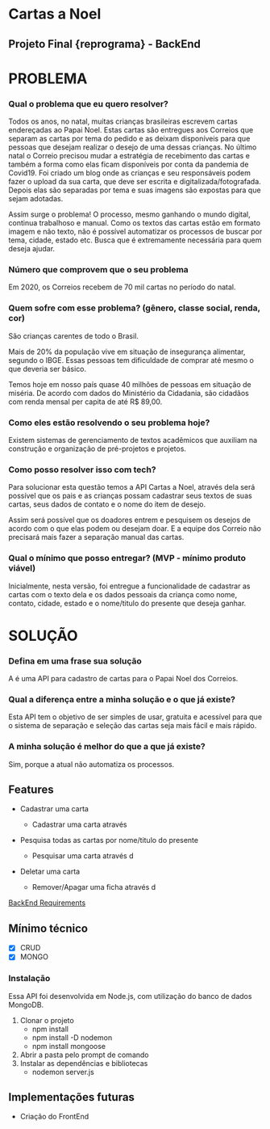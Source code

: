 # Cartas a Noel

## Projeto Final {reprograma} - BackEnd

# **PROBLEMA**

### Qual o problema que eu quero resolver?

Todos os anos, no natal, muitas crianças brasileiras escrevem cartas endereçadas ao Papai Noel. Estas cartas são entregues aos Correios que separam as cartas por tema do pedido e as deixam disponíveis para que pessoas que desejam realizar o desejo de uma dessas crianças. No último natal o Correio precisou mudar a estratégia de recebimento das cartas e também a forma como elas ficam disponíveis por conta da pandemia de Covid19. Foi criado um blog onde as crianças e seu responsáveis podem fazer o upload da sua carta, que deve ser escrita e digitalizada/fotografada. Depois elas são separadas por tema e suas imagens são expostas para que sejam adotadas. 

Assim surge o problema! O processo, mesmo ganhando o mundo digital, continua trabalhoso e manual. Como os textos das cartas estão em formato imagem e não texto, não é possível automatizar os processos de buscar por tema, cidade, estado etc. Busca que é extremamente necessária para quem deseja ajudar.  

### Número que comprovem que o seu problema

Em 2020, os Correios recebem de 70 mil cartas no período do natal. 

### Quem sofre com esse problema? (gênero, classe social, renda, cor)

São crianças carentes de todo o Brasil.

Mais de 20% da população vive em situação de insegurança alimentar, segundo o IBGE.
Essas pessoas tem dificuldade de comprar até mesmo o que deveria ser básico. 

Temos hoje em nosso país quase 40 milhões de pessoas em situação de miséria. De acordo com dados do Ministério da Cidadania, são cidadãos com renda mensal per capita de até R$ 89,00. 

### Como eles estão resolvendo o seu problema hoje?

Existem sistemas de gerenciamento de textos acadêmicos que auxiliam na construção e organização de pré-projetos e projetos.  

### Como posso resolver isso com tech?

Para solucionar esta questão temos a API Cartas a Noel, através dela será possível que os pais e as crianças possam cadastrar seus textos de suas cartas, seus dados de contato e o nome do item de desejo.

Assim será possível que os doadores entrem e pesquisem os desejos de acordo com o que elas podem ou desejam doar. E a equipe dos Correio não precisará mais fazer a separação manual das cartas.

### Qual o mínimo que posso entregar? (MVP - mínimo produto viável)

Inicialmente, nesta versão, foi entregue a funcionalidade de cadastrar as cartas com o texto dela e os dados pessoais da criança como nome, contato, cidade, estado e o nome/titulo do presente que deseja ganhar.

# **SOLUÇÃO**

### Defina em uma frase sua solução

A  é uma API para cadastro de cartas para o Papai Noel dos Correios.

### Qual a diferença entre a minha solução e o que já existe?

Esta API tem o objetivo de ser simples de usar, gratuita e acessível para que o sistema de separação e seleção das cartas seja mais fácil e mais rápido.

### A minha solução é melhor do que a que já existe?

Sim, porque a atual não automatiza os processos.  

## Features

- Cadastrar uma carta
    - Cadastrar uma carta através

- Pesquisa todas as cartas por nome/titulo do presente
    - Pesquisar uma carta através d

- Deletar uma carta
    - Remover/Apagar uma ficha através d

[BackEnd Requirements](https://www.notion.so/82bf6a1fe215482cabed64e09d410b06)

## Mínimo técnico

- [x]  CRUD
- [x]  MONGO

### Instalação

Essa API foi desenvolvida em Node.js, com utilização do banco de dados MongoDB.

1. Clonar o projeto
    - npm install
    - npm install -D nodemon
    - npm install mongoose
2. Abrir a pasta pelo prompt de comando
3. Instalar as dependências e bibliotecas
    - nodemon server.js

## **Implementações futuras**

- Criação do FrontEnd